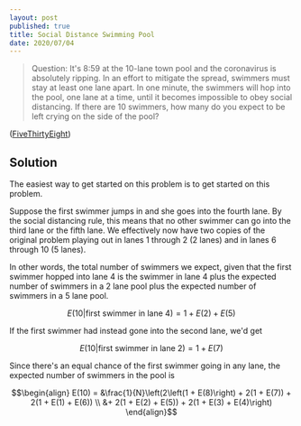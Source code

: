 ```yaml
---
layout: post
published: true
title: Social Distance Swimming Pool
date: 2020/07/04
---
```


>Question: It's 8:59 at the 10-lane town pool and the coronavirus is absolutely ripping. In an effort to mitigate the spread, swimmers must stay at least one lane apart. In one minute, the swimmers will hop into the pool, one lane at a time, until it becomes impossible to obey social distancing. If there are 10 swimmers, how many do you expect to be left crying on the side of the pool?

<!--more-->

([FiveThirtyEight](URL))

## Solution

The easiest way to get started on this problem is to get started on this problem. 

Suppose the first swimmer jumps in and she goes into the fourth lane. By the social distancing rule, this means that no other swimmer can go into the third lane or the fifth lane. We effectively now have two copies of the original problem playing out in lanes $1$ through $2$ ($2$ lanes) and in lanes $6$ through $10$ ($5$ lanes).

In other words, the total number of swimmers we expect, given that the first swimmer hopped into lane $4$ is the swimmer in lane $4$ plus the expected number of swimmers in a $2$ lane pool plus the expected number of swimmers in a $5$ lane pool.

$$E(10 | \text{first swimmer in lane 4}) = 1 + E(2) + E(5)$$

If the first swimmer had instead gone into the second lane, we'd get 

$$E(10 | \text{first swimmer in lane 2}) = 1 + E(7)$$

Since there's an equal chance of the first swimmer going in any lane, the expected number of swimmers in the pool is

$$\begin{align}
E(10) = &\frac{1}{N}\left(2\left(1 + E(8)\right) + 2(1 + E(7)) + 2(1 + E(1) + E(6)) \\
        &+ 2(1 + E(2) + E(5)) + 2(1 + E(3) + E(4)\right) 
\end{align}$$

<br>
